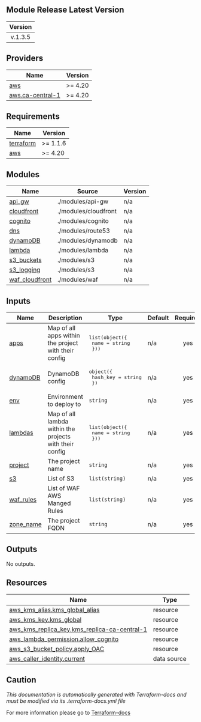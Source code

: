 <!-- BEGIN_TF_DOCS -->
## Module Release Latest Version
| Version |
|:-------:|
| v.1.3.5 |


## Providers

| Name | Version |
|------|---------|
| <a name="provider_aws"></a> [aws](#provider\_aws) | >= 4.20 |
| <a name="provider_aws.ca-central-1"></a> [aws.ca-central-1](#provider\_aws.ca-central-1) | >= 4.20 |
## Requirements

| Name | Version |
|------|---------|
| <a name="requirement_terraform"></a> [terraform](#requirement\_terraform) | >= 1.1.6 |
| <a name="requirement_aws"></a> [aws](#requirement\_aws) | >= 4.20 |
## Modules

| Name | Source | Version |
|------|--------|---------|
| <a name="module_api_gw"></a> [api\_gw](#module\_api\_gw) | ./modules/api-gw | n/a |
| <a name="module_cloudfront"></a> [cloudfront](#module\_cloudfront) | ./modules/cloudfront | n/a |
| <a name="module_cognito"></a> [cognito](#module\_cognito) | ./modules/cognito | n/a |
| <a name="module_dns"></a> [dns](#module\_dns) | ./modules/route53 | n/a |
| <a name="module_dynamoDB"></a> [dynamoDB](#module\_dynamoDB) | ./modules/dynamodb | n/a |
| <a name="module_lambda"></a> [lambda](#module\_lambda) | ./modules/lambda | n/a |
| <a name="module_s3_buckets"></a> [s3\_buckets](#module\_s3\_buckets) | ./modules/s3 | n/a |
| <a name="module_s3_logging"></a> [s3\_logging](#module\_s3\_logging) | ./modules/s3 | n/a |
| <a name="module_waf_cloudfront"></a> [waf\_cloudfront](#module\_waf\_cloudfront) | ./modules/waf | n/a |
## Inputs

| Name | Description | Type | Default | Required |
|------|-------------|------|---------|:--------:|
| <a name="input_apps"></a> [apps](#input\_apps) | Map of all apps within the project with their config | <pre>list(object({<br>    name = string<br>  }))</pre> | n/a | yes |
| <a name="input_dynamoDB"></a> [dynamoDB](#input\_dynamoDB) | DynamoDB config | <pre>object({<br>    hash_key = string<br>  })</pre> | n/a | yes |
| <a name="input_env"></a> [env](#input\_env) | Environment to deploy to | `string` | n/a | yes |
| <a name="input_lambdas"></a> [lambdas](#input\_lambdas) | Map of all lambda within the projects with their config | <pre>list(object({<br>    name = string<br>  }))</pre> | n/a | yes |
| <a name="input_project"></a> [project](#input\_project) | The project name | `string` | n/a | yes |
| <a name="input_s3"></a> [s3](#input\_s3) | List of S3 | `list(string)` | n/a | yes |
| <a name="input_waf_rules"></a> [waf\_rules](#input\_waf\_rules) | List of WAF AWS Manged Rules | `list(string)` | n/a | yes |
| <a name="input_zone_name"></a> [zone\_name](#input\_zone\_name) | The project FQDN | `string` | n/a | yes |
## Outputs

No outputs.
## Resources

| Name | Type |
|------|------|
| [aws_kms_alias.kms_global_alias](https://registry.terraform.io/providers/hashicorp/aws/latest/docs/resources/kms_alias) | resource |
| [aws_kms_key.kms_global](https://registry.terraform.io/providers/hashicorp/aws/latest/docs/resources/kms_key) | resource |
| [aws_kms_replica_key.kms_replica-ca-central-1](https://registry.terraform.io/providers/hashicorp/aws/latest/docs/resources/kms_replica_key) | resource |
| [aws_lambda_permission.allow_cognito](https://registry.terraform.io/providers/hashicorp/aws/latest/docs/resources/lambda_permission) | resource |
| [aws_s3_bucket_policy.apply_OAC](https://registry.terraform.io/providers/hashicorp/aws/latest/docs/resources/s3_bucket_policy) | resource |
| [aws_caller_identity.current](https://registry.terraform.io/providers/hashicorp/aws/latest/docs/data-sources/caller_identity) | data source |

## Caution

*This documentation is automatically generated with Terraform-docs and must be modified via its .terraform-docs.yml file*

For more information please go to [Terraform-docs](https://terraform-docs.io)
<!-- END_TF_DOCS -->
